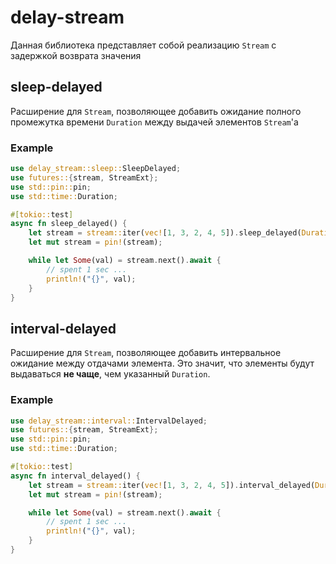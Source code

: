 # delay-stream
Данная библиотека представляет собой реализацию `Stream` с задержкой возврата значения

## sleep-delayed
Расширение для `Stream`, позволяющее добавить ожидание полного промежутка времени `Duration`
между выдачей элементов `Stream`'а

### Example
```rust
use delay_stream::sleep::SleepDelayed;
use futures::{stream, StreamExt};
use std::pin::pin;
use std::time::Duration;

#[tokio::test]
async fn sleep_delayed() {
    let stream = stream::iter(vec![1, 3, 2, 4, 5]).sleep_delayed(Duration::from_secs(1));
    let mut stream = pin!(stream);

    while let Some(val) = stream.next().await {
        // spent 1 sec ...
        println!("{}", val);
    }
}
```

## interval-delayed
Расширение для `Stream`, позволяющее добавить интервальное ожидание между отдачами элемента.
Это значит, что элементы будут выдаваться **не чаще**, чем указанный `Duration`.

### Example
```rust
use delay_stream::interval::IntervalDelayed;
use futures::{stream, StreamExt};
use std::pin::pin;
use std::time::Duration;

#[tokio::test]
async fn interval_delayed() {
    let stream = stream::iter(vec![1, 3, 2, 4, 5]).interval_delayed(Duration::from_secs(1));
    let mut stream = pin!(stream);

    while let Some(val) = stream.next().await {
        // spent 1 sec ...
        println!("{}", val);
    }
}
```
